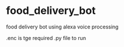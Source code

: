 # food_delivery_bot
food delivery bot using alexa voice processing

.enc is tge required .py file to run
